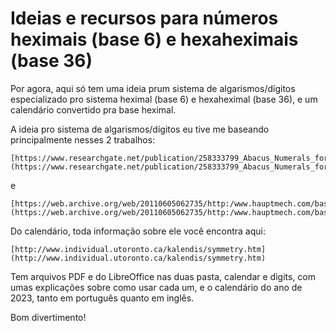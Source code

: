 # Ideias e recursos para números heximais (base 6) e hexaheximais (base 36)


Por agora, aqui só tem uma ideia prum sistema de algarismos/dígitos especializado pro sistema heximal (base 6) e hexaheximal (base 36), e um calendário convertido pra base heximal.

A ideia pro sistema de algarismos/dígitos eu tive me baseando principalmente nesses 2 trabalhos:

    [https://www.researchgate.net/publication/258333799_Abacus_Numerals_for_Rapid_and_Sufficient_Mathematics_Learning_for_Enhancing_Creativity](https://www.researchgate.net/publication/258333799_Abacus_Numerals_for_Rapid_and_Sufficient_Mathematics_Learning_for_Enhancing_Creativity)

e

    [https://web.archive.org/web/20110605062735/http:/www.hauptmech.com/base42/wiki/index.php%3Ftitle=Base4](https://web.archive.org/web/20110605062735/http:/www.hauptmech.com/base42/wiki/index.php%3Ftitle=Base4)

Do calendário, toda informação sobre ele você encontra aqui:

    [http://www.individual.utoronto.ca/kalendis/symmetry.htm](http://www.individual.utoronto.ca/kalendis/symmetry.htm)

Tem arquivos PDF e do LibreOffice nas duas pasta, calendar e digits, com umas explicações sobre como usar cada um, e o calendário do ano de 2023, tanto em português quanto em inglês.

Bom divertimento!
